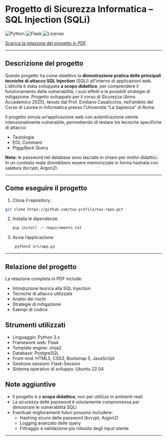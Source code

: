 # Progetto di Sicurezza Informatica – SQL Injection (SQLi)  

![Python](https://img.shields.io/badge/Python-3.10-blue) ![Flask](https://img.shields.io/badge/Flask-2.2-orange) ![License](https://img.shields.io/badge/License-MIT-green)  

[Scarica la relazione del progetto in PDF](docs/relazione.pdf)

---

## Descrizione del progetto
Questo progetto ha come obiettivo la **dimostrazione pratica delle principali tecniche di attacco SQL Injection** (SQLi) all’interno di applicazioni web.  
L’attività è stata sviluppata **a scopo didattico**, per comprendere il funzionamento della vulnerabilità, i suoi effetti e le possibili strategie di mitigazione.
Progetto sviluppato per il corso di Sicurezza (Anno Accademico 2025), tenuto dal Prof. Emiliano Casalicchio, nell’ambito del Corso di Laurea in Informatica presso l’Università “La Sapienza” di Roma.

Il progetto simula un’applicazione web con autenticazione utente intenzionalmente vulnerabile, permettendo di testare tre tecniche specifiche di attacco:
- Tautologia
- EOL Comment
- PiggyBack Query

**Nota:** le password nel database sono lasciate in chiaro per motivi didattici. In un contesto reale dovrebbero essere memorizzate in forma hashata con salatura (bcrypt, Argon2).

---

## Come eseguire il progetto

1. Clona il repository:
```bash
git clone https://github.com/tuo-profilo/tuo-repo.git
```
2. Installa le dipendenze:
    ```bash
    pip install -r requirements.txt
    ```
   
3. Avvia l’applicazione:
   ```bash
    python3 src/app.py
   ```

---

## Relazione del progetto
La relazione completa in PDF include:
- Introduzione teorica alla SQL Injection
- Tecniche di attacco utilizzate
- Analisi dei rischi
- Strategie di mitigazione
- Esempi di codice

## Strumenti utilizzati
- Linguaggio: Python 3.x
- Framework web: Flask
- Template engine: Jinja2
- Database: PostgreSQL
- Front-end: HTML5, CSS3, Bootstrap 5, JavaScript
- Gestione sessioni: Flask-Session
- Sistema operativo di sviluppo: Ubuntu 22.04

## Note aggiuntive
- Il progetto è a **scopo didattico**, non per utilizzo in ambienti reali
- La sicurezza delle password è volutamente compromessa per dimostrare le vulnerabilità SQLi
- Eventuali miglioramenti futuri possono includere:
  - Hashing sicuro delle password (bcrypt, Argon2)
  - Logging avanzato delle query
  - Filtraggio e validazione più robusta degli input utente
    
---
